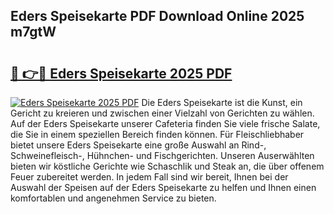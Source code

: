 ## Eders Speisekarte PDF Download Online 2025 m7gtW

# <h2><a href="http://gc5hhp.nevu.top/?p=Eders+Speisekarte">🔗 👉🔴 Eders Speisekarte 2025 PDF</a></h2>

[![Eders Speisekarte 2025 PDF](https://i.imgur.com/dBaPXMq.png)](http://gc5hhp.nevu.top/?p=Eders+Speisekarte)
Die Eders Speisekarte ist die Kunst, ein Gericht zu kreieren und zwischen einer Vielzahl von Gerichten zu wählen. Auf der Eders Speisekarte unserer Cafeteria finden Sie viele frische Salate, die Sie in einem speziellen Bereich finden können. Für Fleischliebhaber bietet unsere Eders Speisekarte eine große Auswahl an Rind-, Schweinefleisch-, Hühnchen- und Fischgerichten. Unseren Auserwählten bieten wir köstliche Gerichte wie Schaschlik und Steak an, die über offenem Feuer zubereitet werden. In jedem Fall sind wir bereit, Ihnen bei der Auswahl der Speisen auf der Eders Speisekarte zu helfen und Ihnen einen komfortablen und angenehmen Service zu bieten.

